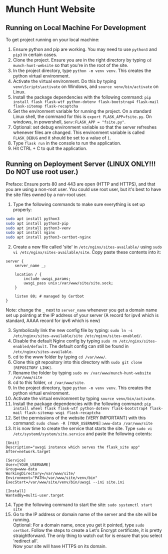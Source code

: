 # Munch Hunt Website

## Running on Local Machine For Development 

To get project running on your local machine:

1. Ensure python and pip are working. You may need to use `python3` and `pip3` in certain cases.
2. Clone the project. Ensure you are in the right directory by typing `cd munch-hunt-website` so that you're in the root of the site.
3. In the project directory, type `python -m venv venv`. This creates the python virtual environment.
4. Activate the virtual environment. Do this by typing `venv\Scripts\activate` on Windows, and `source venv/bin/activate` on Linux.
5. Install the package dependencies with the following command: `pip install flask flask-wtf python-dotenv flask-bootstrap4 flask-mail flask-sitemap flask-recaptcha` 
6. Set the environment variable for running the project. On a standard Linux shell, the command for this is `export FLASK_APP=fsite.py`. On windows, in powershell, `$env:FLASK_APP = "fsite.py"`. 
7. Optional: set debug environment variable so that the server refreshes whenever files are changed. This environment variable is called `FLASK_DEBUG` and it should be set to a value of `1`.
8. Type `flask run` in the console to run the application.
9. Hit CTRL + C to quit the application. 

## Running on Deployment Server (LINUX ONLY!!! Do NOT use root user.)

Preface: Ensure ports 80 and 443 are open (HTTP and HTTPS), and that you are using a non-root user. You could use root user, but it's best to have the site files owned by a non-root user.

1. Type the following commands to make sure everything is set up properly:

```bash
sudo apt install python3
sudo apt install python3-pip
sudo apt install python3-venv
sudo apt install nginx
sudo apt install python3-certbot-nginx
```

2. Create a new file called 'site' in `/etc/nginx/sites-available/` using `sudo vi /etc/nginx/sites-available/site`. Copy paste these contents into it:

```
server {
    server_name _;

    location / {
        include uwsgi_params;
        uwsgi_pass unix:/var/www/site/site.sock;
    }

    listen 80; # managed by Certbot
}
```

Note: change the `_` next to `server_name` whenever you get a domain name set up pointing at the IP address of your server (A record for ipv4 which is standard, AAAA record for ipv6 which is new)

3. Symbolically link the new config file by typing: `sudo ln -s /etc/nginx/sites-available/site /etc/nginx/sites-enabled/`.  
4. Disable the default Nginx config by typing `sudo rm /etc/nginx/sites-enabled/default`. The default config can still be found in `/etc/nginx/sites-available`.  
5. cd to the www folder by typing `cd /var/www/`.   
6. Clone this git repository into this directory with `sudo git clone [REPOSITORY LINK]`.   
7. Rename the folder by typing `sudo mv /var/www/munch-hunt-website /var/www/site`  
8. cd to this folder, `cd /var/www/site`.  
9. In the project directory, type `python -m venv venv`. This creates the python virtual environment.  
10. Activate the virtual environment by typing `source venv/bin/activate`.   
11. Install the package dependencies with the following command: `pip install wheel flask flask-wtf python-dotenv flask-bootstrap4 flask-mail flask-sitemap wsgi flask-recaptcha`  
12. Set the permissions of the website (VERY IMPORTANT) with this command: `sudo chown -R [YOUR_USERNAME]:www-data /var/www/site`   
13. It is now time to create the service that starts the site. Type `sudo vi /etc/systemd/system/site.service` and paste the following cotents:  

```
[Unit]
Description="uwsgi instance which serves the flask_site app"
After=network.target

[Service]
User=[YOUR_USERNAME]
Group=www-data
WorkingDirectory=/var/www/site/
Environment="PATH=/var/www/site/venv/bin"
ExecStart=/var/www/site/venv/bin/uwsgi --ini site.ini

[Install]
WantedBy=multi-user.target
```

14. Type the following command to start the site: `sudo systemctl start site`  
15. Go to the IP address or domain name of the server and the site will be running.   
Optional: For a domain name, once you get it pointed, type `sudo certbot`. Follow the steps to create a Let's Encrypt certificate, it is pretty straightforward. The only thing to watch out for is ensure that you select 'redirect all'.   
Now your site will have HTTPS on its domain.  